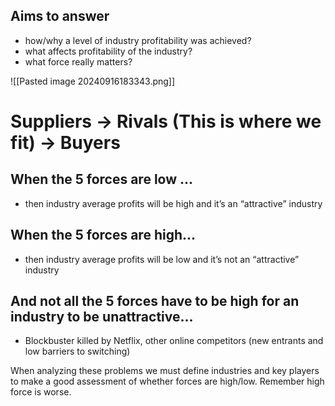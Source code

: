## Aims to answer
- how/why a level of industry profitability was achieved?
- what affects profitability of the industry?
- what force really matters?

![[Pasted image 20240916183343.png]]
# Suppliers -> Rivals (This is where we fit) -> Buyers
## When the 5 forces are low ...  
- then industry average profits will be high and it’s an “attractive” industry 
## When the 5 forces are high...  
- then industry average profits will be low and it’s not an  “attractive” industry  
## And not all the 5 forces have to be high for an industry to be unattractive...  
- Blockbuster killed by Netflix, other online competitors  (new entrants and low barriers to switching)

When analyzing these problems we must define industries and key players to make a good assessment of whether forces are high/low. Remember high force is worse.